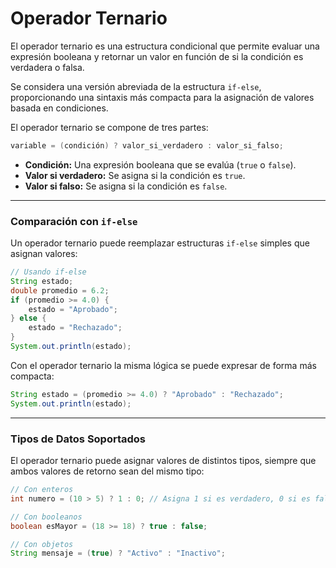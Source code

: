 # Operador Ternario 


El operador ternario es una estructura condicional que permite evaluar una expresión booleana y retornar un valor en función de si la condición es verdadera o falsa. 

Se considera una versión abreviada de la estructura `if-else`, proporcionando una sintaxis más compacta para la asignación de valores basada en condiciones.

El operador ternario se compone de tres partes:

```java
variable = (condición) ? valor_si_verdadero : valor_si_falso;
```

- **Condición:** Una expresión booleana que se evalúa (`true` o `false`).
- **Valor si verdadero:** Se asigna si la condición es `true`.
- **Valor si falso:** Se asigna si la condición es `false`.

---
### Comparación con `if-else`
Un operador ternario puede reemplazar estructuras `if-else` simples que asignan valores:

```java
// Usando if-else
String estado;
double promedio = 6.2;
if (promedio >= 4.0) {
    estado = "Aprobado";
} else {
    estado = "Rechazado";
}
System.out.println(estado);
```

Con el operador ternario la misma lógica se puede expresar de forma más compacta:

```java
String estado = (promedio >= 4.0) ? "Aprobado" : "Rechazado";
System.out.println(estado);
```

---
### Tipos de Datos Soportados
El operador ternario puede asignar valores de distintos tipos, siempre que ambos valores de retorno sean del mismo tipo:

```java
// Con enteros
int numero = (10 > 5) ? 1 : 0; // Asigna 1 si es verdadero, 0 si es falso

// Con booleanos
boolean esMayor = (18 >= 18) ? true : false;

// Con objetos
String mensaje = (true) ? "Activo" : "Inactivo";
```

